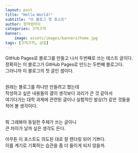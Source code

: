 ```yaml
---
layout: post
title: "Hello World!"
subtitle: "이 블로그 첫 포스트"
author: 정적멍머이
categories: 끄적끄적
banner:
    image: assets/images/banners/home.jpg
tags: [끄적끄적, 삽질]
---
```


GitHub Pages로 블로그를 만들고 나서 두번째로 쓰는 테스트 글이다.<br>
정확히는 이 블로그가 GitHub Pages로 만드는 두번째 블로그다.<br>
그러니까 이 블로그의 첫 글인 셈이다.<br><br>

원래는 블로그를 하나만 만들려고 했는데<br>
작성하고 싶은 내용들의 결이 생각보다 괴리가 큰 것 같아서<br>
여기다가는 대학 과제에 관련된 글이나 실험적인 발상(?) 같은 것들을<br>
적어 볼 생각이다.<br><br>

뭐 그래봐야 동일한 주체가 쓰는 글이니<br>
큰 차이가 날까 싶은 생각도 든다.<br>

아무튼 이 포스트도 의도된 대로 잘 렌더링 되어 기쁘다.<br>
이를 계기로 기록하는 습관을 좀 더 들이게 되지 않을까.<br>

